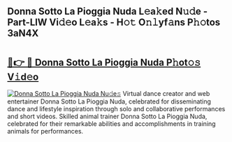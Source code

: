 ## Donna Sotto La Pioggia Nuda L𝚎a𝚔ed N𝚞𝚍e - Part-LlW Vi𝚍𝚎o L𝚎a𝚔s - H𝚘𝚝 O𝚗𝚕yf𝚊ns P𝚑𝚘tos 3aN4X

# <h2><a href="http://kf12oa1.oniu.top/?m=Donna+Sotto+La+Pioggia+Nuda">🔗👉 🔴 Donna Sotto La Pioggia Nuda P𝚑ot𝚘𝚜 V𝚒d𝚎o</a></h2>

[![Donna Sotto La Pioggia Nuda Nu𝚍e𝚜](https://i.imgur.com/0qMVB7G.gif)](http://kf12oa1.oniu.top/?m=Donna+Sotto+La+Pioggia+Nuda)
Virtual dance creator and web entertainer Donna Sotto La Pioggia Nuda, celebrated for disseminating dance and lifestyle inspiration through solo and collaborative performances and short videos. Skilled animal trainer Donna Sotto La Pioggia Nuda, celebrated for their remarkable abilities and accomplishments in training animals for performances.  

